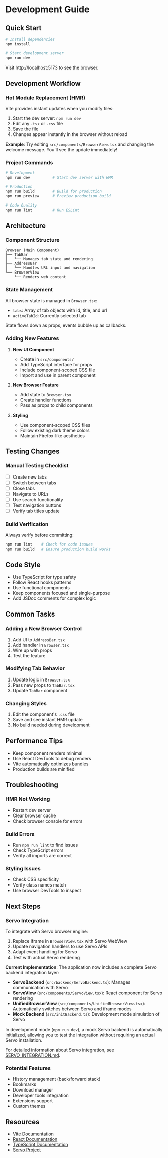 # Development Guide

## Quick Start

```bash
# Install dependencies
npm install

# Start development server
npm run dev
```

Visit http://localhost:5173 to see the browser.

## Development Workflow

### Hot Module Replacement (HMR)

Vite provides instant updates when you modify files:

1. Start the dev server: `npm run dev`
2. Edit any `.tsx` or `.css` file
3. Save the file
4. Changes appear instantly in the browser without reload

**Example**: Try editing `src/components/BrowserView.tsx` and changing the welcome message. You'll see the update immediately!

### Project Commands

```bash
# Development
npm run dev          # Start dev server with HMR

# Production
npm run build        # Build for production
npm run preview      # Preview production build

# Code Quality
npm run lint         # Run ESLint
```

## Architecture

### Component Structure

```
Browser (Main Component)
├── TabBar
│   └── Manages tab state and rendering
├── AddressBar
│   └── Handles URL input and navigation
└── BrowserView
    └── Renders web content
```

### State Management

All browser state is managed in `Browser.tsx`:
- `tabs`: Array of tab objects with id, title, and url
- `activeTabId`: Currently selected tab

State flows down as props, events bubble up as callbacks.

### Adding New Features

1. **New UI Component**
   - Create in `src/components/`
   - Add TypeScript interface for props
   - Include component-scoped CSS file
   - Import and use in parent component

2. **New Browser Feature**
   - Add state to `Browser.tsx`
   - Create handler functions
   - Pass as props to child components

3. **Styling**
   - Use component-scoped CSS files
   - Follow existing dark theme colors
   - Maintain Firefox-like aesthetics

## Testing Changes

### Manual Testing Checklist

- [ ] Create new tabs
- [ ] Switch between tabs
- [ ] Close tabs
- [ ] Navigate to URLs
- [ ] Use search functionality
- [ ] Test navigation buttons
- [ ] Verify tab titles update

### Build Verification

Always verify before committing:

```bash
npm run lint    # Check for code issues
npm run build   # Ensure production build works
```

## Code Style

- Use TypeScript for type safety
- Follow React hooks patterns
- Use functional components
- Keep components focused and single-purpose
- Add JSDoc comments for complex logic

## Common Tasks

### Adding a New Browser Control

1. Add UI to `AddressBar.tsx`
2. Add handler in `Browser.tsx`
3. Wire up with props
4. Test the feature

### Modifying Tab Behavior

1. Update logic in `Browser.tsx`
2. Pass new props to `TabBar.tsx`
3. Update `TabBar` component

### Changing Styles

1. Edit the component's `.css` file
2. Save and see instant HMR update
3. No build needed during development

## Performance Tips

- Keep component renders minimal
- Use React DevTools to debug renders
- Vite automatically optimizes bundles
- Production builds are minified

## Troubleshooting

### HMR Not Working
- Restart dev server
- Clear browser cache
- Check browser console for errors

### Build Errors
- Run `npm run lint` to find issues
- Check TypeScript errors
- Verify all imports are correct

### Styling Issues
- Check CSS specificity
- Verify class names match
- Use browser DevTools to inspect

## Next Steps

### Servo Integration

To integrate with Servo browser engine:

1. Replace iframe in `BrowserView.tsx` with Servo WebView
2. Update navigation handlers to use Servo APIs
3. Adapt event handling for Servo
4. Test with actual Servo rendering

**Current Implementation**: 
The application now includes a complete Servo backend integration layer:
- **ServoBackend** (`src/backend/ServoBackend.ts`): Manages communication with Servo
- **ServoView** (`src/components/ServoView.tsx`): React component for Servo rendering
- **UnifiedBrowserView** (`src/components/UnifiedBrowserView.tsx`): Automatically switches between Servo and iframe modes
- **Mock Backend** (`src/initBackend.ts`): Development mode simulation of Servo

In development mode (`npm run dev`), a mock Servo backend is automatically initialized, allowing you to test the integration without requiring an actual Servo installation.

For detailed information about Servo integration, see [SERVO_INTEGRATION.md](SERVO_INTEGRATION.md).

### Potential Features

- History management (back/forward stack)
- Bookmarks
- Download manager
- Developer tools integration
- Extensions support
- Custom themes

## Resources

- [Vite Documentation](https://vite.dev/)
- [React Documentation](https://react.dev/)
- [TypeScript Documentation](https://www.typescriptlang.org/)
- [Servo Project](https://github.com/servo/servo)
